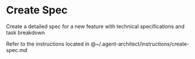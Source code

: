 # Create Spec

Create a detailed spec for a new feature with technical specifications and task breakdown

Refer to the instructions located in @~/.agent-architect/instructions/create-spec.md
